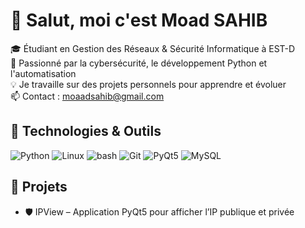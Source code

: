 # 👋 Salut, moi c'est Moad SAHIB

🎓 Étudiant en Gestion des Réseaux & Sécurité Informatique à EST-D  
🔐 Passionné par la cybersécurité, le développement Python et l'automatisation  
💡 Je travaille sur des projets personnels pour apprendre et évoluer  
📫 Contact : moaadsahib@gmail.com  

## 🔧 Technologies & Outils

![Python](https://img.shields.io/badge/-Python-3776AB?style=flat-square&logo=python&logoColor=white)
![Linux](https://img.shields.io/badge/-Linux-FCC624?style=flat-square&logo=linux&logoColor=black)
![bash](https://img.shields.io/badge/-Bash-4EAA25?style=flat-square&logo=gnubash&logoColor=white)
![Git](https://img.shields.io/badge/-Git-F05032?style=flat-square&logo=git&logoColor=white)
![PyQt5](https://img.shields.io/badge/-PyQt5-41CD52?style=flat-square&logo=qt&logoColor=white)
![MySQL](https://img.shields.io/badge/-MySQL-4479A1?style=flat-square&logo=mysql&logoColor=white)

## 📌 Projets 

- 🛡️ IPView – Application PyQt5 pour afficher l’IP publique et privée

